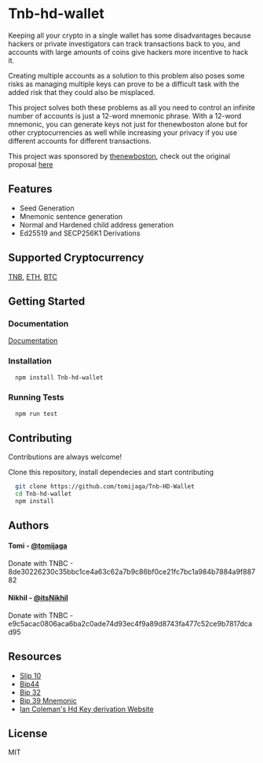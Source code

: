 
# Tnb-hd-wallet

Keeping all your crypto in a single wallet has some disadvantages because hackers or private investigators can track transactions back to you, and accounts with large amounts of coins give hackers more incentive to hack it.

Creating multiple accounts as a solution to this problem also poses some risks as managing multiple keys can prove to be a difficult task with the added risk that they could also be misplaced.

This project solves both these problems as all you need to control an infinite number of accounts is just a 12-word mnemonic phrase. With a 12-word mnemonic, you can generate keys not just for thenewboston alone but for other cryptocurrencies as well while increasing your privacy if you use different accounts for different transactions.

This project was sponsored by [thenewboston](https://thenewboston.com), check out the original proposal [here](https://github.com/thenewboston-developers/Projects/issues/198)
  
## Features

- Seed Generation
- Mnemonic sentence generation 
- Normal and Hardened child address generation
- Ed25519 and SECP256K1 Derivations

## Supported Cryptocurrency
[TNB](https://thenewboston.com), [ETH](https://ethereum.org/en/), [BTC](https://bitcoin.org/en/)


## Getting Started

### Documentation

[Documentation](https://github.com/tomijaga/Tnb-HD-Wallet/blob/main/Docs.md)

### Installation 

```bash 
  npm install Tnb-hd-wallet
```

### Running Tests

```bash
  npm run test
```

## Contributing

Contributions are always welcome!

Clone this repository, install dependecies and start contributing
```bash 
  git clone https://github.com/tomijaga/Tnb-HD-Wallet
  cd Tnb-hd-wallet
  npm install
```

  

## Authors

#### Tomi - [@tomijaga](https://github.com/tomijaga)
Donate with TNBC - 8de30226230c35bbc1ce4a63c62a7b9c86bf0ce21fc7bc1a984b7884a9f88782

#### Nikhil - [@itsNikhil](https://github.com/itsNikhil)
Donate with TNBC - e9c5acac0806aca6ba2c0ade74d93ec4f9a89d8743fa477c52ce9b7817dcad95

## Resources
- [Slip 10](https://github.com/satoshilabs/slips/blob/master/slip-0010.md)
- [Bip44](https://github.com/bitcoin/bips/blob/master/bip-0044.mediawiki)
- [Bip 32](https://github.com/bitcoin/bips/blob/master/bip-0032.mediawiki)
- [Bip 39 Mnemonic](https://github.com/bitcoin/bips/blob/master/bip-0039.mediawiki)
- [Ian Coleman's Hd Key derivation Website](https://iancoleman.io/bip39/)
  

## License

MIT
